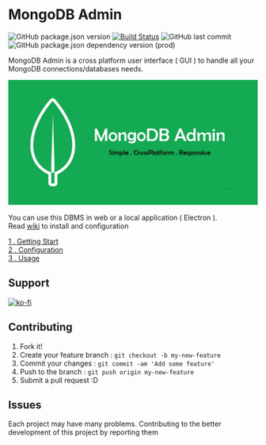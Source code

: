 # MongoDB Admin    

![GitHub package.json version](https://img.shields.io/github/package-json/v/hatamiarash7/MongoDB_Admin.svg) [![Build Status](https://travis-ci.org/hatamiarash7/MongoDB_Admin.svg?branch=master)](https://travis-ci.org/hatamiarash7/MongoDB_Admin) ![GitHub last commit](https://img.shields.io/github/last-commit/hatamiarash7/MongoDB_Admin.svg) ![GitHub package.json dependency version (prod)](https://img.shields.io/github/package-json/dependency-version/hatamiarash7/MongoDB_Admin/mongodb.svg)
  
MongoDB Admin is a cross platform user interface ( GUI ) to handle all your MongoDB connections/databases needs.  
  
![banner](/markdown/Github_Banner.jpg)  
  
You can use this DBMS in web or a local application ( Electron ).    
Read [wiki](https://github.com/hatamiarash7/MongoDB_Admin/wiki/1.-Getting-Start) to install and configuration

[1 . Getting Start](https://github.com/hatamiarash7/MongoDB_Admin/wiki/1.-Getting-Start)  
[2 . Configuration](https://github.com/hatamiarash7/MongoDB_Admin/wiki/2.-Configuration)  
[3 . Usage](https://github.com/hatamiarash7/MongoDB_Admin/wiki/3.-Usage)

## Support

[![ko-fi](https://www.ko-fi.com/img/githubbutton_sm.svg)](https://ko-fi.com/D1D1WGU9)

## Contributing

1. Fork it!  
2. Create your feature branch : `git checkout -b my-new-feature`  
3. Commit your changes : `git commit -am 'Add some feature'`    
4. Push to the branch : `git push origin my-new-feature`  
5. Submit a pull request :D  

## Issues

Each project may have many problems. Contributing to the better development of this project by reporting them
